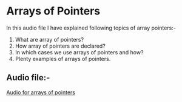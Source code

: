 # Arrays of Pointers

In this audio file I have explained following topics of array pointers:-

1. What are array of pointers?
2. How array of pointers are declared?
3. In which cases we use arrays of pointers and how?
4. Plenty examples of arrays of pointers.

## **Audio file**:-
[Audio for arrays of pointers](https://drive.google.com/file/d/1RXYMrQPWeIIiZcTDtrxHs2MItpWNxuQ_/view?usp=sharing)